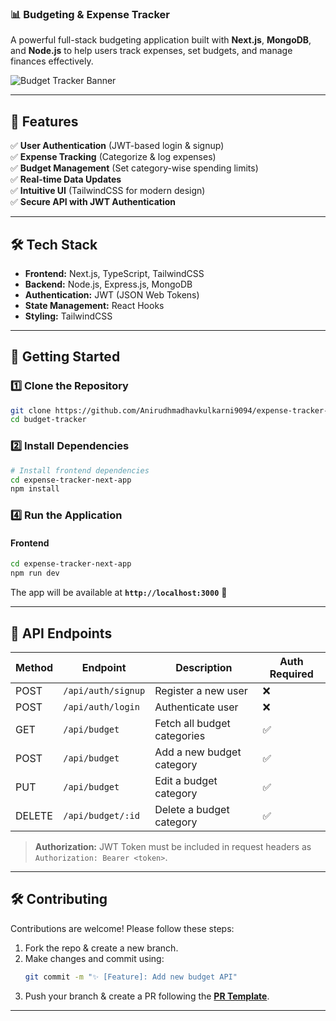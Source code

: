 

### **📊 Budgeting & Expense Tracker**  

A powerful full-stack budgeting application built with **Next.js**, **MongoDB**, and **Node.js** to help users track expenses, set budgets, and manage finances effectively.  

![Budget Tracker Banner](https://via.placeholder.com/1000x400.png?text=Budget+Tracker+App)  

---

## **🚀 Features**  
✅ **User Authentication** (JWT-based login & signup)  
✅ **Expense Tracking** (Categorize & log expenses)  
✅ **Budget Management** (Set category-wise spending limits)  
✅ **Real-time Data Updates**  
✅ **Intuitive UI** (TailwindCSS for modern design)  
✅ **Secure API with JWT Authentication**  

---

## **🛠 Tech Stack**  
- **Frontend:** Next.js, TypeScript, TailwindCSS  
- **Backend:** Node.js, Express.js, MongoDB  
- **Authentication:** JWT (JSON Web Tokens)  
- **State Management:** React Hooks  
- **Styling:** TailwindCSS  

---

## **🚀 Getting Started**  

### **1️⃣ Clone the Repository**  
```bash
git clone https://github.com/Anirudhmadhavkulkarni9094/expense-tracker-next-app.git
cd budget-tracker
```

### **2️⃣ Install Dependencies**  
```bash
# Install frontend dependencies
cd expense-tracker-next-app
npm install
```


### **4️⃣ Run the Application**  

#### **Frontend**  
```bash
cd expense-tracker-next-app
npm run dev
```
The app will be available at **`http://localhost:3000`** 🎉  

---

## **📡 API Endpoints**  

| Method | Endpoint          | Description                  | Auth Required |
|--------|------------------|------------------------------|--------------|
| POST   | `/api/auth/signup` | Register a new user         | ❌           |
| POST   | `/api/auth/login`  | Authenticate user           | ❌           |
| GET    | `/api/budget`      | Fetch all budget categories | ✅           |
| POST   | `/api/budget`      | Add a new budget category   | ✅           |
| PUT    | `/api/budget`      | Edit a budget category      | ✅           |
| DELETE | `/api/budget/:id`  | Delete a budget category    | ✅           |

> **Authorization:** JWT Token must be included in request headers as `Authorization: Bearer <token>`.  

---

## **🛠 Contributing**  

Contributions are welcome! Please follow these steps:  

1. Fork the repo & create a new branch.  
2. Make changes and commit using:  
   ```bash
   git commit -m "✨ [Feature]: Add new budget API"
   ```  
3. Push your branch & create a PR following the **[PR Template](./.github/PULL_REQUEST_TEMPLATE.md)**.  

---
